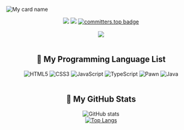 ![My card name](https://cardivo-beta.vercel.app/api?name=Edbert%20Julian%20K&description=Hi%20There,%20i%27m%20Beginner%20Developer%20and%20i%27m%2016%20y.o.%20%20I%27m%20from%20Indonesia%20and%20now%20me%20%20studying%20at%20Software%20Engineering%20Major%20of%20Vocational%20High%20School%20%F0%9F%98%8A&image=https://avatars.githubusercontent.com/u/141555404&pattern=ticTacToe&colorPattern=%23eaeaea&opacity=0.5&github=edbertjk)

<div align="center">
<img src="https://komarev.com/ghpvc/?username=edbertjk&label=PROFILE+VIEWS"/>
<a href="https://github.com/edbertjk"><img src="https://img.shields.io/github/followers/edbertjk?label=followers&style=social"/></a>
<a href="https://user-badge.committers.top/indonesia/edbertjk"><img src="https://user-badge.committers.top/indonesia/edbertjk.svg" alt="committers.top badge"></a>
<br><br>
<img src="https://github-profile-trophy.vercel.app/?username=edbertjk&row=1&theme=darkhub"/>
<br><br>

## 🔰 My Programming Language List
![HTML5](https://img.shields.io/badge/RUST-000000?style=for-the-badge&logo=rust&logoColor=white)
![CSS3](https://img.shields.io/badge/CSS3-1572B6?style=for-the-badge&logo=css3&logoColor=white)
![JavaScript](https://img.shields.io/badge/JavaScript-F7DF1E?style=for-the-badge&logo=javascript&logoColor=black)
![TypeScript](https://img.shields.io/badge/typescript-%23007ACC.svg?style=for-the-badge&logo=typescript&logoColor=white)
![Pawn](https://img.shields.io/badge/Pawn-F96854?style=for-the-badge&logo=patreon&logoColor=white)
![Java](https://img.shields.io/badge/java-%23ED8B00.svg?style=for-the-badge&logo=openjdk&logoColor=white)
<br><br>

## 📶 My GitHub Stats
![GitHub stats](https://github-readme-stats.vercel.app/api?username=edbertjk&show_icons=true&theme=cobalt)
<br>
[![Top Langs](https://github-readme-stats.vercel.app/api/top-langs/?username=edbertjk)](https://github.com/anuraghazra/github-readme-stats)
